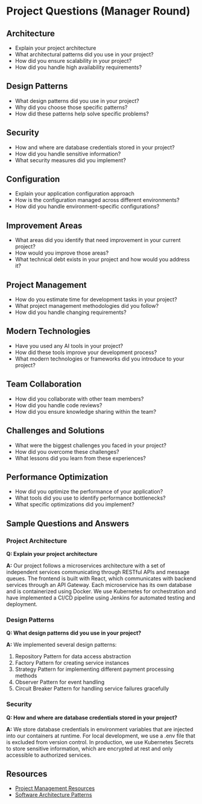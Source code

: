 # Project Questions (Manager Round)

## Architecture

- Explain your project architecture
- What architectural patterns did you use in your project?
- How did you ensure scalability in your project?
- How did you handle high availability requirements?

## Design Patterns

- What design patterns did you use in your project?
- Why did you choose those specific patterns?
- How did these patterns help solve specific problems?

## Security

- How and where are database credentials stored in your project?
- How did you handle sensitive information?
- What security measures did you implement?

## Configuration

- Explain your application configuration approach
- How is the configuration managed across different environments?
- How did you handle environment-specific configurations?

## Improvement Areas

- What areas did you identify that need improvement in your current project?
- How would you improve those areas?
- What technical debt exists in your project and how would you address it?

## Project Management

- How do you estimate time for development tasks in your project?
- What project management methodologies did you follow?
- How did you handle changing requirements?

## Modern Technologies

- Have you used any AI tools in your project?
- How did these tools improve your development process?
- What modern technologies or frameworks did you introduce to your project?

## Team Collaboration

- How did you collaborate with other team members?
- How did you handle code reviews?
- How did you ensure knowledge sharing within the team?

## Challenges and Solutions

- What were the biggest challenges you faced in your project?
- How did you overcome these challenges?
- What lessons did you learn from these experiences?

## Performance Optimization

- How did you optimize the performance of your application?
- What tools did you use to identify performance bottlenecks?
- What specific optimizations did you implement?

## Sample Questions and Answers

### Project Architecture

**Q: Explain your project architecture**

**A:** Our project follows a microservices architecture with a set of independent services communicating through RESTful APIs and message queues. The frontend is built with React, which communicates with backend services through an API Gateway. Each microservice has its own database and is containerized using Docker. We use Kubernetes for orchestration and have implemented a CI/CD pipeline using Jenkins for automated testing and deployment.

### Design Patterns

**Q: What design patterns did you use in your project?**

**A:** We implemented several design patterns:
1. Repository Pattern for data access abstraction
2. Factory Pattern for creating service instances
3. Strategy Pattern for implementing different payment processing methods
4. Observer Pattern for event handling
5. Circuit Breaker Pattern for handling service failures gracefully

### Security

**Q: How and where are database credentials stored in your project?**

**A:** We store database credentials in environment variables that are injected into our containers at runtime. For local development, we use a .env file that is excluded from version control. In production, we use Kubernetes Secrets to store sensitive information, which are encrypted at rest and only accessible to authorized services.

## Resources

- [Project Management Resources](https://www.pmi.org/)
- [Software Architecture Patterns](https://www.oreilly.com/library/view/software-architecture-patterns/9781491971437/)